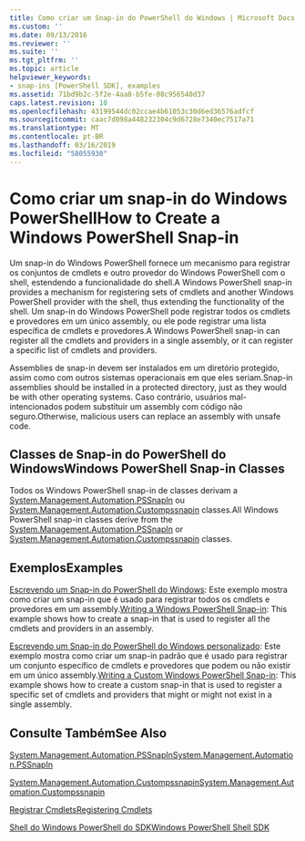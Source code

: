 ```yaml
---
title: Como criar um Snap-in do PowerShell do Windows | Microsoft Docs
ms.custom: ''
ms.date: 09/13/2016
ms.reviewer: ''
ms.suite: ''
ms.tgt_pltfrm: ''
ms.topic: article
helpviewer_keywords:
- snap-ins [PowerShell SDK], examples
ms.assetid: 71bd9b2c-5f2e-4aa8-b5fe-08c956540d37
caps.latest.revision: 10
ms.openlocfilehash: 43199544dc02ccae4b61053c30d6ed36576adfcf
ms.sourcegitcommit: caac7d098a448232304c9d6728e7340ec7517a71
ms.translationtype: MT
ms.contentlocale: pt-BR
ms.lasthandoff: 03/16/2019
ms.locfileid: "58055930"
---
```

# <a name="how-to-create-a-windows-powershell-snap-in"></a><span data-ttu-id="998d5-102">Como criar um snap-in do Windows PowerShell</span><span class="sxs-lookup"><span data-stu-id="998d5-102">How to Create a Windows PowerShell Snap-in</span></span>

<span data-ttu-id="998d5-103">Um snap-in do Windows PowerShell fornece um mecanismo para registrar os conjuntos de cmdlets e outro provedor do Windows PowerShell com o shell, estendendo a funcionalidade do shell.</span><span class="sxs-lookup"><span data-stu-id="998d5-103">A Windows PowerShell snap-in provides a mechanism for registering sets of cmdlets and another Windows PowerShell provider with the shell, thus extending the functionality of the shell.</span></span> <span data-ttu-id="998d5-104">Um snap-in do Windows PowerShell pode registrar todos os cmdlets e provedores em um único assembly, ou ele pode registrar uma lista específica de cmdlets e provedores.</span><span class="sxs-lookup"><span data-stu-id="998d5-104">A Windows PowerShell snap-in can register all the cmdlets and providers in a single assembly, or it can register a specific list of cmdlets and providers.</span></span>

<span data-ttu-id="998d5-105">Assemblies de snap-in devem ser instalados em um diretório protegido, assim como com outros sistemas operacionais em que eles seriam.</span><span class="sxs-lookup"><span data-stu-id="998d5-105">Snap-in assemblies should be installed in a protected directory, just as they would be with other operating systems.</span></span> <span data-ttu-id="998d5-106">Caso contrário, usuários mal-intencionados podem substituir um assembly com código não seguro.</span><span class="sxs-lookup"><span data-stu-id="998d5-106">Otherwise, malicious users can replace an assembly with unsafe code.</span></span>

## <a name="windows-powershell-snap-in-classes"></a><span data-ttu-id="998d5-107">Classes de Snap-in do PowerShell do Windows</span><span class="sxs-lookup"><span data-stu-id="998d5-107">Windows PowerShell Snap-in Classes</span></span>

<span data-ttu-id="998d5-108">Todos os Windows PowerShell snap-in de classes derivam a [System.Management.Automation.PSSnapIn](/dotnet/api/System.Management.Automation.PSSnapIn) ou [System.Management.Automation.Custompssnapin](/dotnet/api/System.Management.Automation.CustomPSSnapIn) classes.</span><span class="sxs-lookup"><span data-stu-id="998d5-108">All Windows PowerShell snap-in classes derive from the [System.Management.Automation.PSSnapIn](/dotnet/api/System.Management.Automation.PSSnapIn) or [System.Management.Automation.Custompssnapin](/dotnet/api/System.Management.Automation.CustomPSSnapIn) classes.</span></span>

## <a name="examples"></a><span data-ttu-id="998d5-109">Exemplos</span><span class="sxs-lookup"><span data-stu-id="998d5-109">Examples</span></span>

<span data-ttu-id="998d5-110">[Escrevendo um Snap-in do PowerShell do Windows](./writing-a-windows-powershell-snap-in.md): Este exemplo mostra como criar um snap-in que é usado para registrar todos os cmdlets e provedores em um assembly.</span><span class="sxs-lookup"><span data-stu-id="998d5-110">[Writing a Windows PowerShell Snap-in](./writing-a-windows-powershell-snap-in.md): This example shows how to create a snap-in that is used to register all the cmdlets and providers in an assembly.</span></span>

<span data-ttu-id="998d5-111">[Escrevendo um Snap-in do PowerShell do Windows personalizado](./writing-a-custom-windows-powershell-snap-in.md): Este exemplo mostra como criar um snap-in padrão que é usado para registrar um conjunto específico de cmdlets e provedores que podem ou não existir em um único assembly.</span><span class="sxs-lookup"><span data-stu-id="998d5-111">[Writing a Custom Windows PowerShell Snap-in](./writing-a-custom-windows-powershell-snap-in.md): This example shows how to create a custom snap-in that is used to register a specific set of cmdlets and providers that might or might not exist in a single assembly.</span></span>

## <a name="see-also"></a><span data-ttu-id="998d5-112">Consulte Também</span><span class="sxs-lookup"><span data-stu-id="998d5-112">See Also</span></span>

[<span data-ttu-id="998d5-113">System.Management.Automation.PSSnapIn</span><span class="sxs-lookup"><span data-stu-id="998d5-113">System.Management.Automation.PSSnapIn</span></span>](/dotnet/api/System.Management.Automation.PSSnapIn)

[<span data-ttu-id="998d5-114">System.Management.Automation.Custompssnapin</span><span class="sxs-lookup"><span data-stu-id="998d5-114">System.Management.Automation.Custompssnapin</span></span>](/dotnet/api/System.Management.Automation.CustomPSSnapIn)

[<span data-ttu-id="998d5-115">Registrar Cmdlets</span><span class="sxs-lookup"><span data-stu-id="998d5-115">Registering Cmdlets</span></span>](./registering-cmdlets.md)

[<span data-ttu-id="998d5-116">Shell do Windows PowerShell do SDK</span><span class="sxs-lookup"><span data-stu-id="998d5-116">Windows PowerShell Shell SDK</span></span>](../windows-powershell-reference.md)
